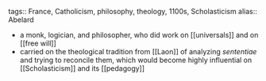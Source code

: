 tags:: France, Catholicism, philosophy, theology, 1100s, Scholasticism
alias:: Abelard

- a monk, logician, and philosopher, who did work on [[universals]] and on [[free will]]
- carried on the theological tradition from [[Laon]] of analyzing *sententiae* and trying to reconcile them, which would become highly influential on [[Scholasticism]] and its [[pedagogy]]